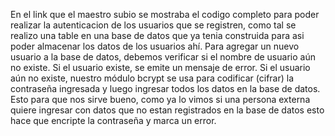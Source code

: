 En el link que el maestro subio se mostraba el codigo completo para poder realizar la autenticacion de los usuarios que se registren, como tal se realizo una table en una base de datos que ya tenia construida para asi poder almacenar los datos de los usuarios ahí. Para agregar un nuevo usuario a la base de datos, debemos verificar si el nombre de usuario aún no existe. Si el usuario existe, se emite un mensaje de error. Si el usuario aún no existe, nuestro módulo bcrypt se usa para codificar (cifrar) la contraseña ingresada y luego ingresar todos los datos en la base de datos. Esto para que nos sirve bueno, como ya lo vimos si una persona externa quiere ingresar con datos que no estan registrados en la base de datos esto hace que encripte la contraseña y marca un error.